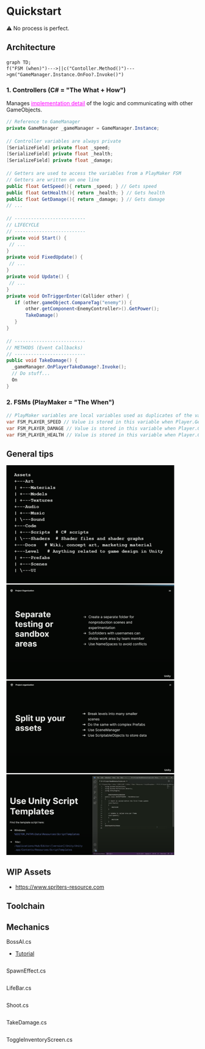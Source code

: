 # Quickstart

:warning: No process is perfect.

## Architecture
```mermaid
graph TD;
f("FSM (when)")--->||c("Contoller.Method()")--->gm("GameManager.Instance.OnFoo?.Invoke()")
```

### 1. Controllers (C# = "The What + How")
Manages <u style="color: magenta;">implementation detail</u> of the logic and communicating with other GameObjects.
```cs
// Reference to GameManager
private GameManager _gameManager = GameManager.Instance;

// Controller variables are always private
[SerializeField] private float _speed;
[SerializeField] private float _health;
[SerializeField] private float _damage;

// Getters are used to access the variables from a PlayMaker FSM
// Getters are written on one line
public float GetSpeed(){ return _speed; } // Gets speed
public float GetHealth(){ return _health; } // Gets health
public float GetDamage(){ return _damage; } // Gets damage
// ...

// --------------------------
// LIFECYCLE
// --------------------------
private void Start() {
 // ...
}
private void FixedUpdate() {
 // ...
}
private void Update() {
 // ...
}
private void OnTriggerEnter(Collider other) {
   if (other.gameObject.CompareTag("enemy")) {
       other.getComponent<EnemyController>().GetPower();
       TakeDamage()
   }
}

// --------------------------
// METHODS (Event Callbacks)
// --------------------------
public void TakeDamage() {
  _gameManager.OnPlayerTakeDamage?.Invoke();
  // Do stuff...
  On
}

```

### 2. FSMs (PlayMaker = "The When")
```cs
// PlayMaker variables are local variables used as duplicates of the variables in the Controller
var FSM_PLAYER_SPEED // Value is stored in this variable when Player.GetSpeed() is Invoked
var FSM_PLAYER_DAMAGE // Value is stored in this variable when Player.GetDamage() is Invoked
var FSM_PLAYER_HEALTH // Value is stored in this variable when Player.GetHealth() is Invoked
```


## General tips
<img src="dir.png" width="440" />
<img src="01.png" width="440" />
<img src="02.png" width="440" />
<img src="03.png" width="440" />

## WIP Assets
+ https://www.spriters-resource.com

## Toolchain


## Mechanics
BossAI.cs
+ [Tutorial](https://www.youtube.com/watch?v=X7VwAGvAOIw)
```cs

```

SpawnEffect.cs
```cs

```

LifeBar.cs
```cs

```

Shoot.cs
```cs

```

TakeDamage.cs
```cs

```

ToggleInventoryScreen.cs
```cs

```

